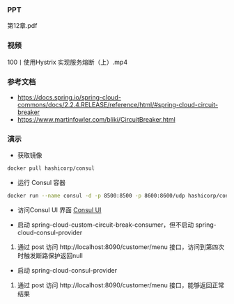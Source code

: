 ### PPT
第12章.pdf

### 视频
100丨使用Hystrix 实现服务熔断（上）.mp4

### 参考文档
* https://docs.spring.io/spring-cloud-commons/docs/2.2.4.RELEASE/reference/html/#spring-cloud-circuit-breaker
* https://www.martinfowler.com/bliki/CircuitBreaker.html

### 演示

* 获取镜像
```bash
docker pull hashicorp/consul
```

* 运行 Consul 容器
```bash
docker run --name consul -d -p 8500:8500 -p 8600:8600/udp hashicorp/consul
```

* 访问Consul UI 界面
[Consul UI](http://localhost:8500/)

* 启动 spring-cloud-custom-circuit-break-consumer，但不启动 spring-cloud-consul-provider
1. 通过 post 访问 http://localhost:8090/customer/menu 接口，访问到第四次时触发断路保护返回null

* 启动 spring-cloud-consul-provider
1. 通过 post 访问 http://localhost:8090/customer/menu 接口，能够返回正常结果

